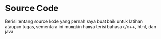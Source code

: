# Source Code
Berisi tentang source kode yang pernah saya buat baik untuk latihan ataupun tugas, 
sementara ini mungkin hanya terisi bahasa c/c++, html, dan java
